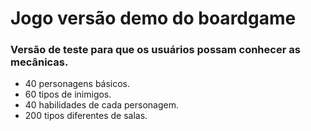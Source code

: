 # Jogo versão demo do boardgame

### Versão de teste para que os usuários possam conhecer as mecânicas.
- 40 personagens básicos.
- 60 tipos de inimigos.
- 40 habilidades de cada personagem.
- 200 tipos diferentes de salas.
